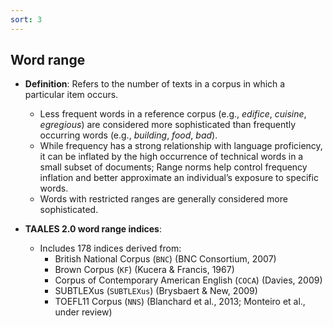 ```yaml
---
sort: 3
---
```


## Word range

- **Definition**: Refers to the number of texts in a corpus in which a particular item occurs.  
  - Less frequent words in a reference corpus (e.g., *edifice*, *cuisine*, *egregious*) are considered more sophisticated than frequently occurring words (e.g., *building*, *food*, *bad*).
  - While frequency has a strong relationship with language proficiency, it can be inflated by the high occurrence of technical words in a small subset of documents; Range norms help control frequency inflation and better approximate an individual’s exposure to specific words. 
  - Words with restricted ranges are generally considered more sophisticated.  

- **TAALES 2.0 word range indices**:  
  - Includes 178 indices derived from:  
    - British National Corpus (`BNC`) (BNC Consortium, 2007)
    - Brown Corpus (`KF`) (Kucera & Francis, 1967)
    - Corpus of Contemporary American English (`COCA`) (Davies, 2009)
    - SUBTLEXus (`SUBTLEXus`) (Brysbaert & New, 2009)
    - TOEFL11 Corpus (`NNS`) (Blanchard et al., 2013; Monteiro et al., under review)
